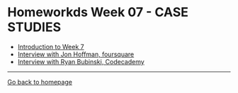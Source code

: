<h1>Homeworkds Week 07 - CASE STUDIES</h1>

<ul>
	<li><a href="https://youtu.be/adRyiudsgv0" target="_blank">Introduction to Week 7</a></li>
	<li><a href="https://youtu.be/GBauy0o-Wzs" target="_blank">Interview with Jon Hoffman, foursquare</a></li>
	<li><a href="https://youtu.be/RkPmVQNesZA" target="_blank">Interview with Ryan Bubinski, Codecademy </a></li>
</ul>
<hr/>
<a href="../../../blob/master/README.md">Go back to homepage</a>
